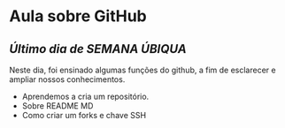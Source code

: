# Aula sobre GitHub
## _Último dia de SEMANA ÚBIQUA_

Neste dia, foi ensinado algumas funções do github, a fim de esclarecer e ampliar nossos conhecimentos.

-  Aprendemos a cria um repositório.
- Sobre README MD
- Como criar um forks e chave SSH
